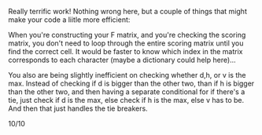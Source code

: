 Really terrific work! Nothing wrong here, but a couple of things that might make your code a liitle more efficient:

When you're constructing your F matrix, and you're checking the scoring matrix, you don't need to loop through the entire scoring matrix until you find the correct cell. It would be faster to know which index in the matrix corresponds to each character (maybe a dictionary could help here)...

You also are being slightly inefficient on checking whether d,h, or v is the max. Instead of checking if d is bigger than the other two, than if h is bigger than the other two, and then having a separate conditional for if there's a tie, just check if d is the max, else check if h is the max, else v has to be. And then that just handles the tie breakers.

10/10
